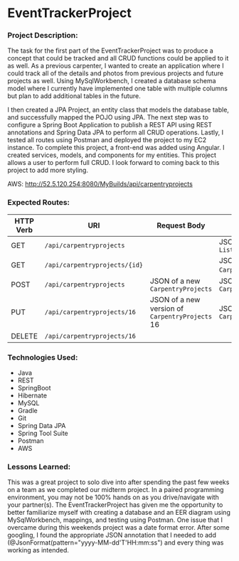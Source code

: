 # EventTrackerProject

### Project Description:

The task for the first part of the EventTrackerProject was to produce a concept that could be tracked and all CRUD functions could be applied to it as well. As a previous carpenter, I wanted to create an application where I could track all of the details and photos from previous projects and future projects as well. Using MySqlWorkbench, I created a database schema model where I currently have implemented one table with multiple columns but plan to add additional tables in the future.

I then created a JPA Project, an entity class that models the database table, and successfully mapped the POJO using JPA. The next step was to configure a Spring Boot Application to publish a REST API using REST annotations and Spring Data JPA to perform all CRUD operations. Lastly, I tested all routes using Postman and deployed the project to my EC2 instance. To complete this project, a front-end was added using Angular. I created services, models, and components for my entities. This project allows a user to perform full CRUD. I look forward to coming back to this project to add more styling.



AWS: http://52.5.120.254:8080/MyBuilds/api/carpentryprojects

### Expected Routes:

| HTTP Verb | URI                  | Request Body | Response Body |
|-----------|----------------------|--------------|---------------|
| GET       | `/api/carpentryprojects`    |              | JSON of `List<CarpentryProjects>` |
| GET       | `/api/carpentryprojects/{id}` |              | JSON of `CarpentryProjects` {id} |
| POST      | `/api/carpentryprojects`    | JSON of a new `CarpentryProjects` | JSON of created `CarpentryProjects` |
| PUT       | `/api/carpentryprojects/16` | JSON of a new version of `CarpentryProjects` 16 | JSON of updated `CarpentryProjects` |
| DELETE    | `/api/carpentryprojects/16` |              | |

### Technologies Used:
<ul>
<li>Java</li>
<li>REST</li>
<li>SpringBoot</li>
<li>Hibernate</li>
<li>MySQL</li>
<li>Gradle</li>
<li>Git</li>
<li>Spring Data JPA</li>
<li>Spring Tool Suite</li>
<li>Postman</li>
<li>AWS</li>

</ul>

### Lessons Learned:

This was a great project to solo dive into after spending the past few weeks on a team as we completed our midterm project. In a paired programming environment, you may not be 100% hands on as you drive/navigate with your partner(s). The EventTrackerProject has given me the opportunity to better familiarize myself with creating a database and an EER diagram using MySqlWorkbench, mappings, and testing using Postman. One issue that I overcame during this weekends project was a date format error. After some googling, I found the appropriate JSON annotation that I needed to add (@JsonFormat(pattern="yyyy-MM-dd'T'HH:mm:ss") and every thing was working as intended.
